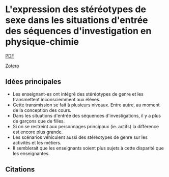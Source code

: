 # L'expression des stéréotypes de sexe dans les situations d'entrée des séquences d'investigation en physique-chimie

[PDF](http://hdl.handle.net/2042/31138)

[Zotero](https://www.zotero.org/jean-eude/collections/KJJVAEXR/items/D64DL3RL/collection)

## Idées principales

* Les enseignant-es ont intégré des stéréotypes de genre et les transmettent inconsciemment aux élèves.
* Cette transmission se fait à plusieurs niveaux. Entre autre, au moment de la conception des cours.
* Dans les situations d'entrée des séquences d'investigations, il y a plus de garçons que de filles.
* Si on se restreint aux personnages principaux (ie. actifs) la différence est encore plus grande.
* Les scénarios véhiculent aussi des stéréotypes de genre sur les activités et les métiers.
* Il semblerait que les enseignants soient plus sujets à cette disparité que les enseignantes.

## Citations

> 

